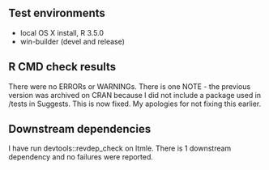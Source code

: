 ## Test environments
* local OS X install, R 3.5.0
* win-builder (devel and release) 

## R CMD check results
There were no ERRORs or WARNINGs. There is one NOTE - the previous version was archived on CRAN because I did not include a package used in /tests in Suggests. This is now fixed. My apologies for not fixing this earlier.  
   
## Downstream dependencies
I have run devtools::revdep_check on ltmle. There is 1 downstream dependency and no failures were reported.

